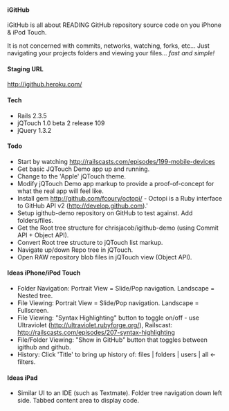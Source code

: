 #### iGitHub
iGitHub is all about READING GitHub repository source code on you iPhone & iPod Touch. 

It is not concerned with commits, networks, watching, forks, etc... Just navigating your projects folders and viewing your files... *fast and simple!*

#### Staging URL
http://igithub.heroku.com/

#### Tech
* Rails 2.3.5
* jQTouch 1.0 beta 2 release 109
* jQuery 1.3.2

#### Todo
* Start by watching http://railscasts.com/episodes/199-mobile-devices
* Get basic JQTouch Demo app up and running.
* Change to the 'Apple' jQTouch theme.
* Modify jQTouch Demo app markup to provide a proof-of-concept for what the real app will feel like.
* Install gem http://github.com/fcoury/octopi/ - Octopi is a Ruby interface to GitHub API v2 (http://develop.github.com).'
* Setup igithub-demo repository on GitHub to test against. Add folders/files.
* Get the Root tree structure for chrisjacob/igithub-demo (using Commit API + Object API).
* Convert Root tree structure to jQTouch list markup.
* Navigate up/down Repo tree in jQTouch.
* Open RAW repository blob files in jQTouch view (Object API).

#### Ideas iPhone/iPod Touch
* Folder Navigation: Portrait View = Slide/Pop navigation. Landscape = Nested tree.
* File Viewing: Portrait View = Slide/Pop navigation. Landscape = Fullscreen.
* File Viewing: "Syntax Highlighting" button to toggle on/off - use Ultraviolet (http://ultraviolet.rubyforge.org/), Railscast: http://railscasts.com/episodes/207-syntax-highlighting
* File/Folder Viewing: "Show in GitHub" button that toggles between igithub and github.
* History: Click 'Title' to bring up history of: files | folders | users | all <- filters.

#### Ideas iPad
* Similar UI to an IDE (such as Textmate). Folder tree navigation down left side. Tabbed content area to display code.